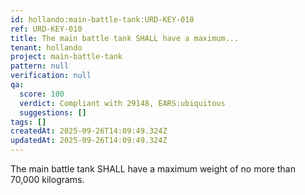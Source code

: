 ```yaml
---
id: hollando:main-battle-tank:URD-KEY-010
ref: URD-KEY-010
title: The main battle tank SHALL have a maximum...
tenant: hollando
project: main-battle-tank
pattern: null
verification: null
qa:
  score: 100
  verdict: Compliant with 29148, EARS:ubiquitous
  suggestions: []
tags: []
createdAt: 2025-09-26T14:09:49.324Z
updatedAt: 2025-09-26T14:09:49.324Z
---
```


The main battle tank SHALL have a maximum weight of no more than 70,000 kilograms.
